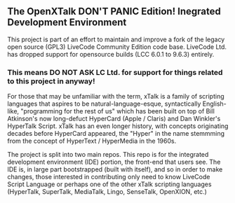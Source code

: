 ## The OpenXTalk DON'T PANIC Edition! Inegrated Development Environment

This project is part of an effort to maintain and improve a fork of the legacy open source (GPL3) LiveCode Community Edition code base.
LiveCode Ltd. has dropped support for opensource builds (LCC 6.0.1 to 9.6.3) entirely. 
### This means DO NOT ASK LC Ltd. for support for things related to this project in anyway!

For those that may be unfamiliar with the term, xTalk is a family of scripting languages that aspires to be natural-language-esque, syntactically English-like, "programming for the rest of us" which has been built on top of Bill Atkinson's now long-defuct HyperCard (Apple / Claris) and Dan Winkler's HyperTalk Script. xTalk has an even longer history, with concepts originating decades before HyperCard appeared, the "Hyper" in the name stemmming from the concept of HyperText / HyperMedia in the 1960s.

The project is split into two main repos. This repo is for the integrated development environment (IDE) portion, the front-end that users see. The IDE is, in large part bootstrapped (built with itself), and so in order to make changes, those interested in contributing only need to know LiveCode Script Language or perhaps one of the other xTalk scripting languages (HyperTalk, SuperTalk, MediaTalk, Lingo, SenseTalk, OpenXION, etc.) 
